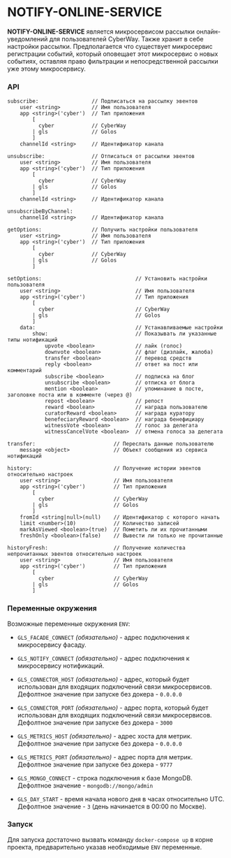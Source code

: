 # NOTIFY-ONLINE-SERVICE

**NOTIFY-ONLINE-SERVICE** является микросервисом рассылки онлайн-уведомлений для пользователей CyberWay.
Также хранит в себе настройки рассылки. Предполагается что существует микросервис регистрации событий, который
оповещает этот микросервис о новых событиях, оставляя право фильтрации и непосредственной рассылки уже этому микросервису.

### API

```
subscribe:                 // Подписаться на рассылку эвентов
    user <string>          // Имя пользователя
    app <string>('cyber')  // Тип приложения
        [
          cyber            // CyberWay
        | gls              // Golos
        ]
    channelId <string>     // Идентификатор канала

unsubscribe:               // Отписаться от рассылки эвентов
    user <string>          // Имя пользователя
    app <string>('cyber')  // Тип приложения
        [
          cyber            // CyberWay
        | gls              // Golos
        ]
    channelId <string>     // Идентификатор канала

unsubscribeByChannel:
    channelId <string>     // Идентификатор канала

getOptions:                // Получить настройки пользователя
    user <string>          // Имя пользователя
    app <string>('cyber')  // Тип приложения
        [
          cyber            // CyberWay
        | gls              // Golos
        ]

setOptions:                              // Установить настройки пользователя
    user <string>                        // Имя пользователя
    app <string>('cyber')                // Тип приложения
        [
          cyber                          // CyberWay
        | gls                            // Golos
        ]
    data:                                // Устанавливаемые настройки
        show:                            // Показывать ли указанные типы нотификаций
            upvote <boolean>             // лайк (голос)
            downvote <boolean>           // флаг (дизлайк, жалоба)
            transfer <boolean>           // перевод средств
            reply <boolean>              // ответ на пост или комментарий
            subscribe <boolean>          // подписка на блог
            unsubscribe <boolean>        // отписка от блога
            mention <boolean>            // упоминание в посте, заголовке поста или в комменте (через @)
            repost <boolean>             // репост
            reward <boolean>             // награда пользователю
            curatorReward <boolean>      // награда куратору
            benefeciaryReward <boolean>  // награда бенефициару
            witnessVote <boolean>        // голос за делегата
            witnessCancelVote <boolean>  // отмена голоса за делегата

transfer:                         // Переслать данные пользователю
    message <object>              // Объект сообщения из сервиса нотификаций

history:                          // Получение истории эвентов относительно настроек
    user <string>                 // Имя пользователя
    app <string>('cyber')         // Тип приложения
        [
          cyber                   // CyberWay
        | gls                     // Golos
        ]
    fromId <string|null>(null)    // Идентификатор с которого начать
    limit <number>(10)            // Количество записей
    markAsViewed <boolean>(true)  // Пометить ли их прочитанными
    freshOnly <boolean>(false)    // Вывести ли только не прочитанные

historyFresh:                     // Получение количества непрочитанных эвентов относительно настроек
    user <string>                 // Имя пользователя
    app <string>('cyber')         // Тип приложения
        [
          cyber                   // CyberWay
        | gls                     // Golos
        ]
```

### Переменные окружения

Возможные переменные окружения `ENV`:

-   `GLS_FACADE_CONNECT` _(обязательно)_ - адрес подключения к микросервису фасаду.

-   `GLS_NOTIFY_CONNECT` _(обязательно)_ - адрес подключения к микросервису нотификаций.

-   `GLS_CONNECTOR_HOST` _(обязательно)_ - адрес, который будет использован для входящих подключений связи микросервисов.  
    Дефолтное значение при запуске без докера - `0.0.0.0`

-   `GLS_CONNECTOR_PORT` _(обязательно)_ - адрес порта, который будет использован для входящих подключений связи микросервисов.  
    Дефолтное значение при запуске без докера - `3000`

-   `GLS_METRICS_HOST` _(обязательно)_ - адрес хоста для метрик.  
    Дефолтное значение при запуске без докера - `0.0.0.0`

-   `GLS_METRICS_PORT` _(обязательно)_ - адрес порта для метрик.  
    Дефолтное значение при запуске без докера - `9777`

-   `GLS_MONGO_CONNECT` - строка подключения к базе MongoDB.  
    Дефолтное значение - `mongodb://mongo/admin`

-   `GLS_DAY_START` - время начала нового дня в часах относительно UTC.  
    Дефолтное значение - `3` (день начинается в 00:00 по Москве).

### Запуск

Для запуска достаточно вызвать команду `docker-compose up` в корне проекта, предварительно указав необходимые `ENV` переменные.
